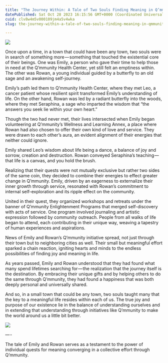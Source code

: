 ```yaml
---
title: "The Journey Within: A Tale of Two Souls Finding Meaning in Q’mmunity"
datePublished: Sat Oct 28 2023 16:15:56 GMT+0000 (Coordinated Universal Time)
cuid: clv8w4m5v000109jm4a5v4wka
slug: the-journey-within-a-tale-of-two-souls-finding-meaning-in-qmmunity-566623fbfec7

---
```


![](https://cdn.hashnode.com/res/hashnode/image/upload/v1713665388714/4e9e7434-9c21-4397-9e2f-9e361c1de11b.jpeg)

Once upon a time, in a town that could have been any town, two souls were in search of something more — something that touched the existential core of their beings. One was Emily, a person who gave their time to help those in need at the Q’mmunity Health Center, yet still felt an emptiness within. The other was Rowan, a young individual guided by a butterfly to an old sage and an awakening self-journey.

Emily’s path led them to Q’mmunity Health Center, where they met Leo, a cancer patient whose resilient spirit transformed Emily’s understanding of life. On the other hand, Rowan was led by a radiant butterfly into the woods, where they met Seraphina, a sage who imparted the wisdom that “the answers you seek lie within your own heart.”

Though the two had never met, their lives intersected when Emily began volunteering at Q’mmunity’s Wellness and Learning Annex, a place where Rowan had also chosen to offer their own kind of love and service. They were drawn to each other’s aura, an evident alignment of their energies that neither could ignore.

Emily shared Leo’s wisdom about life being a dance, a balance of joy and sorrow, creation and destruction. Rowan conveyed Seraphina’s teaching — that life is a canvas, and you hold the brush.

Realizing that their quests were not mutually exclusive but rather two sides of the same coin, they decided to combine their energies to effect greater change in Q’mmunity. Emily, driven by an eagerness to externalize their inner growth through service, resonated with Rowan’s commitment to internal self-exploration and its ripple effect on the community.

United in their quest, they organized workshops and retreats under the banner of Q’mmunity Enlightenment Programs that merged self-discovery with acts of service. One program involved journaling and artistic expression followed by community outreach. People from all walks of life began to attend, each contributing in their unique way, weaving a tapestry of human experiences and aspirations.

News of Emily and Rowan’s Q’mmunity initiative spread, not just through their town but to neighboring cities as well. Their small but meaningful effort sparked a chain reaction, igniting hearts and minds to the endless possibilities of finding joy and meaning in life.

As years passed, Emily and Rowan understood that they had found what many spend lifetimes searching for — the realization that the journey itself is the destination. By embracing their unique gifts and by helping others to do the same through Q’mmunity, they had found a happiness that was both deeply personal and universally shared.

And so, in a small town that could be any town, two souls taught many that the key to a meaningful life resides within each of us. The true joy and purpose of our existence lie in the balance of understanding ourselves and in extending that understanding through initiatives like Q’mmunity to make the world around us a little bit better.

![](https://cdn.hashnode.com/res/hashnode/image/upload/v1713665389763/48500be3-d7d7-40a2-baea-d930ebd34a66.jpeg)

— -

The tale of Emily and Rowan serves as a testament to the power of individual quests for meaning converging in a collective effort through Q’mmunity.